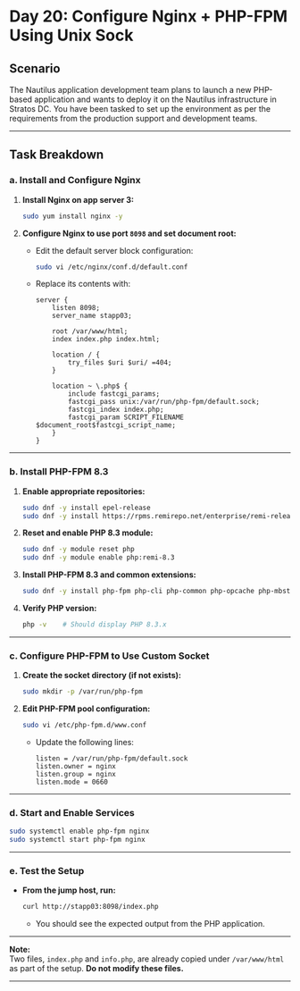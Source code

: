 # Day 20: Configure Nginx + PHP-FPM Using Unix Sock

## Scenario
The Nautilus application development team plans to launch a new PHP-based application and wants to deploy it on the Nautilus infrastructure in Stratos DC. You have been tasked to set up the environment as per the requirements from the production support and development teams.

---

## Task Breakdown

### a. Install and Configure Nginx

1. **Install Nginx on app server 3:**
   ```bash
   sudo yum install nginx -y
   ```

2. **Configure Nginx to use port `8098` and set document root:**
   - Edit the default server block configuration:
     ```bash
     sudo vi /etc/nginx/conf.d/default.conf
     ```
   - Replace its contents with:
     ```nginx
     server {
         listen 8098;
         server_name stapp03;

         root /var/www/html;
         index index.php index.html;

         location / {
             try_files $uri $uri/ =404;
         }

         location ~ \.php$ {
             include fastcgi_params;
             fastcgi_pass unix:/var/run/php-fpm/default.sock;
             fastcgi_index index.php;
             fastcgi_param SCRIPT_FILENAME $document_root$fastcgi_script_name;
         }
     }
     ```

---

### b. Install PHP-FPM 8.3

1. **Enable appropriate repositories:**
   ```bash
   sudo dnf -y install epel-release
   sudo dnf -y install https://rpms.remirepo.net/enterprise/remi-release-9.rpm
   ```

2. **Reset and enable PHP 8.3 module:**
   ```bash
   sudo dnf -y module reset php
   sudo dnf -y module enable php:remi-8.3
   ```

3. **Install PHP-FPM 8.3 and common extensions:**
   ```bash
   sudo dnf -y install php-fpm php-cli php-common php-opcache php-mbstring php-xml php-gd php-intl php-mysqlnd php-zip
   ```

4. **Verify PHP version:**
   ```bash
   php -v    # Should display PHP 8.3.x
   ```

---

### c. Configure PHP-FPM to Use Custom Socket

1. **Create the socket directory (if not exists):**
   ```bash
   sudo mkdir -p /var/run/php-fpm
   ```

2. **Edit PHP-FPM pool configuration:**
   ```bash
   sudo vi /etc/php-fpm.d/www.conf
   ```
   - Update the following lines:
     ```
     listen = /var/run/php-fpm/default.sock
     listen.owner = nginx
     listen.group = nginx
     listen.mode = 0660
     ```

---

### d. Start and Enable Services

```bash
sudo systemctl enable php-fpm nginx
sudo systemctl start php-fpm nginx
```

---

### e. Test the Setup

- **From the jump host, run:**
  ```bash
  curl http://stapp03:8098/index.php
  ```
  - You should see the expected output from the PHP application.

---

**Note:**  
Two files, `index.php` and `info.php`, are already copied under `/var/www/html` as part of the setup. **Do not modify these files.**

---
